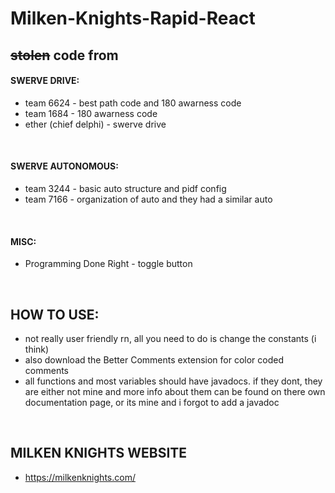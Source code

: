 # Milken-Knights-Rapid-React
## ~~stolen~~ code from
#### SWERVE DRIVE:
- team 6624 - best path code and 180 awarness code
- team 1684 - 180 awarness code
- ether (chief delphi) - swerve drive  
<br/>

#### SWERVE AUTONOMOUS:
- team 3244 - basic auto structure and pidf config
- team 7166 - organization of auto and they had a similar auto
<br/>

#### MISC:
- Programming Done Right - toggle button
<br/>

## HOW TO USE:
- not really user friendly rn, all you need to do is change the constants (i think)
- also download the Better Comments extension for color coded comments
- all functions and most variables should have javadocs. if they dont, they are either not mine and more info about them can be found on there own documentation page, or its mine and i forgot to add a javadoc
<br/>

## MILKEN KNIGHTS WEBSITE
- https://milkenknights.com/